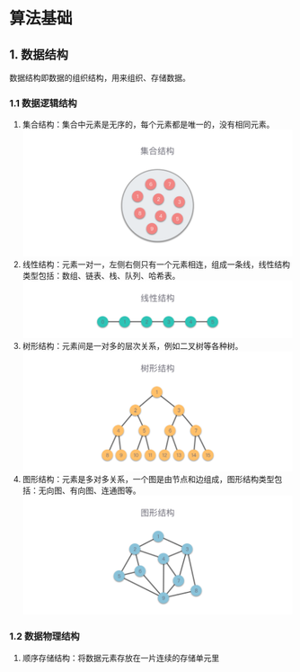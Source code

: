 # 算法基础
## 1. 数据结构
数据结构即数据的组织结构，用来组织、存储数据。  
### 1.1 数据逻辑结构
1. 集合结构：集合中元素是无序的，每个元素都是唯一的，没有相同元素。  
![structure-graph](./static/structure-group.png)
2. 线性结构：元素一对一，左侧右侧只有一个元素相连，组成一条线，线性结构类型包括：数组、链表、栈、队列、哈希表。  
![structure-graph](./static/structure-line.png)
3. 树形结构：元素间是一对多的层次关系，例如二叉树等各种树。  
![structure-graph](./static/structure-tree.png)
4. 图形结构：元素是多对多关系，一个图是由节点和边组成，图形结构类型包括：无向图、有向图、连通图等。  
![structure-graph](./static/structure-graph.png)
### 1.2 数据物理结构
1. 顺序存储结构：将数据元素存放在一片连续的存储单元里